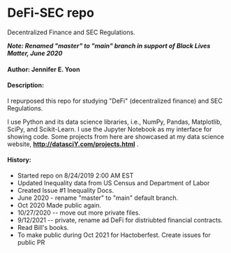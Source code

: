 # DeFi-SEC repo
Decentralized Finance and SEC Regulations.  

***Note: Renamed "master" to "main" branch in support of Black Lives Matter, June 2020***

#### Author: Jennifer E. Yoon  

#### Description:  

I repurposed this repo for studying "DeFi" (decentralized finance) and SEC Regulations.  

I use Python and its data science libraries, i.e., NumPy, Pandas, Matplotlib, SciPy, and Scikit-Learn.  I use the Jupyter Notebook as my interface for showing code.  Some projects from here are showcased at my data science website, **http://datasciY.com/projects.html** .

#### History:  

 * Started repo on 8/24/2019 2:00 AM EST  
 * Updated Inequality data from US Census and Department of Labor  
 * Created Issue #1 Inequality Docs.  
 * June 2020 - rename "master" to "main" default branch.  
 * Oct 2020 Made public again. 
 * 10/27/2020 -- move out more private files.  
 * 9/12/2021 -- private, rename ad DeFi for distriubted financial contracts.  
 * Read Bill's books.  
 * To make public during Oct 2021 for Hactoberfest.  Create issues for public PR  
